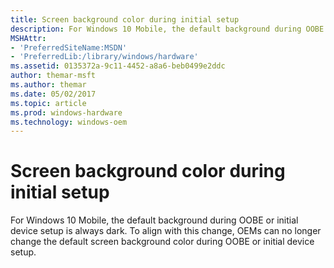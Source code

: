 ```yaml
---
title: Screen background color during initial setup
description: For Windows 10 Mobile, the default background during OOBE or initial device setup is always dark. To align with this change, OEMs can no longer change the default screen background color during OOBE or initial device setup.
MSHAttr:
- 'PreferredSiteName:MSDN'
- 'PreferredLib:/library/windows/hardware'
ms.assetid: 0135372a-9c11-4452-a8a6-beb0499e2ddc
author: themar-msft
ms.author: themar
ms.date: 05/02/2017
ms.topic: article
ms.prod: windows-hardware
ms.technology: windows-oem
---
```


# Screen background color during initial setup


For Windows 10 Mobile, the default background during OOBE or initial device setup is always dark. To align with this change, OEMs can no longer change the default screen background color during OOBE or initial device setup.

 

 






